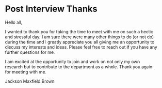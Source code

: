 # Post Interview Thanks

Hello all,

I wanted to thank you for taking the time to meet with me on such a hectic
and stressful day. I am sure there were many other things to do (or not do)
during the time and I greatly appreciate you all giving me an opportunity to
discuss my interests and ideas. Please feel free to reach out if you have
any further questions for me.

I am excited at the opportunity to join and work on not only my own research
but to contribute to the department as a whole. Thank you again for meeting with me.

Jackson Maxfield Brown
